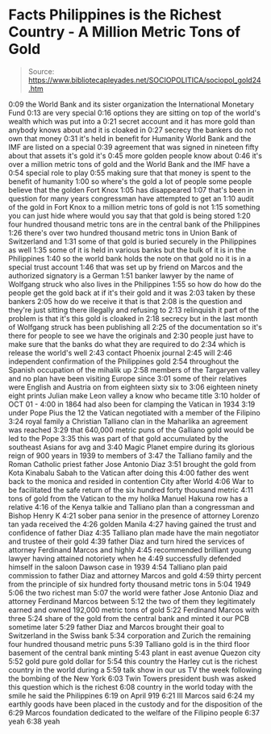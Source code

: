 # Facts Philippines is the Richest Country - A Million Metric Tons of Gold

> Source: https://www.bibliotecapleyades.net/SOCIOPOLITICA/sociopol_gold24.htm

0:09
the World Bank and its sister organization the International
Monetary Fund
0:13
are very special
0:16
options they are sitting on top of the world's wealth which was
put into a
0:21
secret account and it has more gold than anybody knows about and
it is cloaked in
0:27
secrecy the bankers do not own that money
0:31
it's held in benefit for Humanity World Bank and the IMF are
listed on a special
0:39
agreement that was signed in nineteen fifty about that assets
it's gold it's
0:45
more golden people know about
0:46
it's over a million metric tons of gold and
the World Bank and
the IMF have a
0:54
special role to play
0:55
making sure that that money is spent to the benefit of humanity
1:00
so where's the gold a lot of people some people believe that the
golden Fort Knox
1:05
has disappeared
1:07
that's been in question for many years congressman have
attempted to get an
1:10
audit of the gold in Fort Knox to a million metric tons of gold
is not
1:15
something you can just hide where would you say that that gold
is being stored
1:20
four hundred thousand metric tons are in the central bank of the
Philippines
1:26
there's over two hundred thousand metric tons in Union Bank of
Switzerland and
1:31
some of that gold is buried securely in the Philippines as well
1:35
some of it is held in various banks but the bulk of it is in the
Philippines
1:40
so the world bank holds the note on that gold no it is in a
special trust account
1:46
that was set up by friend on Marcos and the authorized signatory
is a German
1:51
banker lawyer by the name of Wolfgang struck who also lives in
the Philippines
1:55
so how do how do the people get the gold back at if it's their
gold and it was
2:03
taken by these bankers
2:05
how do we receive it that is that
2:08
is the question and they're just sitting there illegally and
refusing to
2:13
relinquish it part of the problem is that it's this gold is
cloaked in
2:18
secrecy but in the last month of Wolfgang struck has been
publishing all
2:25
of the documentation so it's there for people to see we have the
originals and
2:30
people just have to make sure that the banks do what they are
required to do
2:34
which is release the world's well
2:43
contact Phoenix journal
2:45
will
2:46
independent confirmation of the Philippines gold
2:54
throughout the Spanish occupation of the mihalik up
2:58
members of the Targaryen valley and no plan have been visiting
Europe since
3:01
some of their relatives were English and Austria on from
eighteen sixty six to
3:06
eighteen ninety eight prints Julian make Leon valley a know who
became title
3:10
holder of OCT 01 - 4:00 in 1864 had also been for clamping the
Vatican in 1934
3:19
under Pope Pius the 12 the Vatican negotiated with a member of
the Filipino
3:24
royal family a Christian Talliano clan in the Maharlika an
agreement was reached
3:29
that 640,000 metric puns of the Galliano gold would be led to
the Pope
3:35
this was part of that gold accumulated by the southeast Asians
for avg and
3:40
Magic Planet empire during its glorious reign of 900 years in
1939 to members of
3:47
the Talliano family and the Roman Catholic priest father Jose
Antonio Diaz
3:51
brought the gold from Kota Kinabalu Sabah
to the Vatican after
doing this
4:00
father des went back to the monica and resided in contention
City after World
4:06
War to be facilitated the safe return of the six hundred forty
thousand metric
4:11
tons of gold from the Vatican to the my holika Manuel Hakuna row
has a relative
4:16
of the Kenya talkie and Talliano plan than a congressman and
Bishop Henry K
4:21
sober pana senior in the presence of attorney Lorenzo tan yada
received the
4:26
golden Manila
4:27
having gained the trust and confidence of father Diaz
4:35
Talliano plan made have the main negotiator and trustee of their
gold
4:39
father Diaz and turn hired the services of attorney Ferdinand
Marcos and highly
4:45
recommended brilliant young lawyer having attained notoriety
when he
4:49
successfully defended himself in the saloon Dawson case in 1939
4:54
Talliano plan paid commission to father Diaz and attorney Marcos
and gold
4:59
thirty percent from the principle of six hundred forty thousand
metric tons in
5:04
1949
5:06
the two richest man
5:07
the world were father Jose Antonio Diaz and attorney Ferdinand
Marcos between
5:12
the two of them they legitimately earned and owned 192,000
metric tons of gold
5:22
Ferdinand Marcos with three
5:24
share of the gold from the central bank and minted it our PCB
sometime later
5:29
father Diaz and Marcos brought their goal to Switzerland in the
Swiss bank
5:34
corporation and Zurich the remaining four hundred thousand
metric puns
5:39
Talliano gold is in the third floor basement of the central bank
minting
5:43
plant in east avenue Quezon city
5:52
gold pure gold dollar for
5:54
this country the Harley cut is the richest country in the world
during a
5:59
talk show in our us TV the week following the bombing of the New
York
6:03
Twin Towers president bush was asked this question which is the
richest
6:08
country in the world today with the smile he said the
Philippines
6:19
on April 919
6:21
III Marcos said
6:24
my earthly goods have been placed in the custody and for the
disposition of the
6:29
Marcos foundation dedicated to the welfare of the Filipino
people
6:37
yeah
6:38
yeah
